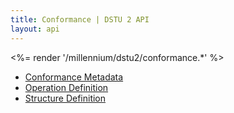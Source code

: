 ```yaml
---
title: Conformance | DSTU 2 API
layout: api
---
```


<%= render '/millennium/dstu2/conformance.*' %>

* [Conformance Metadata](../conformance/conformance)
* [Operation Definition](../conformance/operation-definition)
* [Structure Definition](../conformance/structure-definition)
